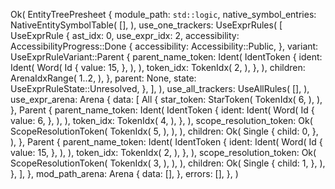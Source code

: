 Ok(
    EntityTreePresheet {
        module_path: `std::logic`,
        native_symbol_entries: NativeEntitySymbolTable(
            [],
        ),
        use_one_trackers: UseExprRules(
            [
                UseExprRule {
                    ast_idx: 0,
                    use_expr_idx: 2,
                    accessibility: AccessibilityProgress::Done {
                        accessibility: Accessibility::Public,
                    },
                    variant: UseExprRuleVariant::Parent {
                        parent_name_token: Ident(
                            IdentToken {
                                ident: Ident(
                                    Word(
                                        Id {
                                            value: 15,
                                        },
                                    ),
                                ),
                                token_idx: TokenIdx(
                                    2,
                                ),
                            },
                        ),
                        children: ArenaIdxRange(
                            1..2,
                        ),
                    },
                    parent: None,
                    state: UseExprRuleState::Unresolved,
                },
            ],
        ),
        use_all_trackers: UseAllRules(
            [],
        ),
        use_expr_arena: Arena {
            data: [
                All {
                    star_token: StarToken(
                        TokenIdx(
                            6,
                        ),
                    ),
                },
                Parent {
                    parent_name_token: Ident(
                        IdentToken {
                            ident: Ident(
                                Word(
                                    Id {
                                        value: 6,
                                    },
                                ),
                            ),
                            token_idx: TokenIdx(
                                4,
                            ),
                        },
                    ),
                    scope_resolution_token: Ok(
                        ScopeResolutionToken(
                            TokenIdx(
                                5,
                            ),
                        ),
                    ),
                    children: Ok(
                        Single {
                            child: 0,
                        },
                    ),
                },
                Parent {
                    parent_name_token: Ident(
                        IdentToken {
                            ident: Ident(
                                Word(
                                    Id {
                                        value: 15,
                                    },
                                ),
                            ),
                            token_idx: TokenIdx(
                                2,
                            ),
                        },
                    ),
                    scope_resolution_token: Ok(
                        ScopeResolutionToken(
                            TokenIdx(
                                3,
                            ),
                        ),
                    ),
                    children: Ok(
                        Single {
                            child: 1,
                        },
                    ),
                },
            ],
        },
        mod_path_arena: Arena {
            data: [],
        },
        errors: [],
    },
)